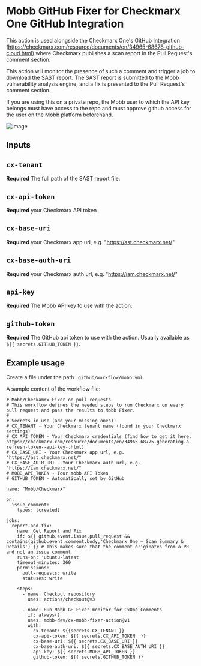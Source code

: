 # Mobb GitHub Fixer for Checkmarx One GitHub Integration

This action is used alongside the Checkmarx One's GitHub Integration (https://checkmarx.com/resource/documents/en/34965-68678-github-cloud.html) where Checkmarx publishes a scan report in the Pull Request's comment section. 

This action will monitor the presence of such a comment and trigger a job to download the SAST report. The SAST report is submitted to the Mobb vulnerability analysis engine, and a fix is presented to the Pull Request's comment section. 

If you are using this on a private repo, the Mobb user to which the API key belongs must have access to the repo and must approve github access for the user on the Mobb platform beforehand.

![image](https://github.com/mobb-dev/cx-mobb-fixer-action/assets/5158535/da9221ef-1dd2-4b6d-b6ba-aa466b51e887)

## Inputs

## `cx-tenant`

**Required** The full path of the SAST report file.

## `cx-api-token`

**Required** your Checkmarx API token

## `cx-base-uri`

**Required** your Checkmarx app url, e.g. "https://ast.checkmarx.net/"

## `cx-base-auth-uri`

**Required** your Checkmarx auth url, e.g. "https://iam.checkmarx.net/"

## `api-key`

**Required** The Mobb API key to use with the action.

## `github-token`

**Required** The GitHub api token to use with the action. Usually available as `${{ secrets.GITHUB_TOKEN }}`.

## Example usage

Create a file under the path `.github/workflow/mobb.yml`. 

A sample content of the workflow file: 
```
# Mobb/Checkamrx Fixer on pull requests
# This workflow defines the needed steps to run Checkmarx on every pull request and pass the results to Mobb Fixer.
#
# Secrets in use (add your missing ones):
# CX_TENANT - Your Checkmarx tenant name (found in your Checkmarx settings)
# CX_API_TOKEN - Your Checkmarx credentials (find how to get it here: https://checkmarx.com/resource/documents/en/34965-68775-generating-a-refresh-token--api-key-.html)
# CX_BASE_URI - Your Checkmarx app url, e.g. "https://ast.checkmarx.net/"
# CX_BASE_AUTH_URI - Your Checkmarx auth url, e.g. "https://iam.checkmarx.net/"
# MOBB_API_TOKEN - Tour mobb API Token
# GITHUB_TOKEN - Automatically set by GitHub

name: "Mobb/Checkmarx"

on:
  issue_comment:
    types: [created]

jobs:
  report-and-fix:
    name: Get Report and Fix
    if: ${{ github.event.issue.pull_request && contains(github.event.comment.body,'Checkmarx One – Scan Summary & Details') }} # This makes sure that the comment originates from a PR and not an issue comment
    runs-on: 'ubuntu-latest'
    timeout-minutes: 360
    permissions:
      pull-requests: write
      statuses: write

    steps:
      - name: Checkout repository
        uses: actions/checkout@v3

      - name: Run Mobb GH Fixer monitor for CxOne Comments
        if: always()
        uses: mobb-dev/cx-mobb-fixer-action@v1
        with:
          cx-tenant: ${{secrets.CX_TENANT }}
          cx-api-token: ${{ secrets.CX_API_TOKEN  }}
          cx-base-uri: ${{ secrets.CX_BASE_URI }}
          cx-base-auth-uri: ${{ secrets.CX_BASE_AUTH_URI }}
          api-key: ${{ secrets.MOBB_API_TOKEN }}
          github-token: ${{ secrets.GITHUB_TOKEN }}
```

